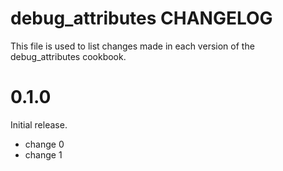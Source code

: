 # debug_attributes CHANGELOG

This file is used to list changes made in each version of the debug_attributes cookbook.

# 0.1.0

Initial release.

- change 0
- change 1

